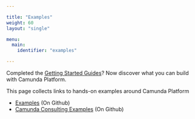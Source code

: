 ```yaml
---

title: "Examples"
weight: 60
layout: "single"

menu:
  main:
    identifier: "examples"

---
```


Completed the <a href="/get-started">Getting Started Guides</a>? Now discover what you can build with Camunda Platform.

This page collects links to hands-on examples around Camunda Platform

* [Examples](https://github.com/camunda/camunda-bpm-examples) (On Github)
* [Camunda Consulting Examples](https://github.com/camunda/camunda-consulting) (On Github)
